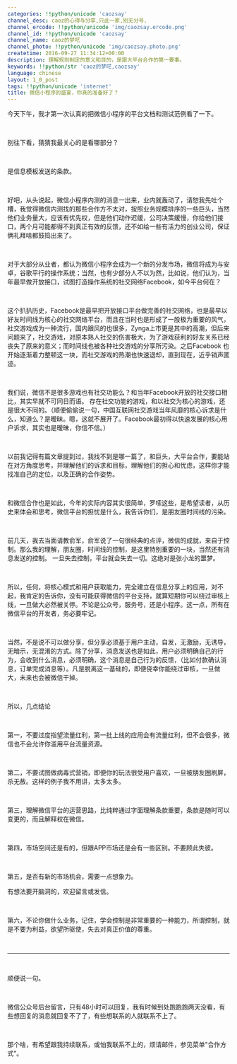 ```yaml
---
categories: !!python/unicode 'caozsay'
channel_desc: caoz的心得与分享,只此一家,别无分号.
channel_ercode: !!python/unicode 'img/caozsay.ercode.png'
channel_id: !!python/unicode 'caozsay'
channel_name: caoz的梦呓
channel_photo: !!python/unicode 'img/caozsay.photo.png'
createtime: 2016-09-27 11:34:12+00:00
description: 理解规则制定的意义和目的，是跟大平台合作的第一要事。
keywords: !!python/str 'caoz的梦呓,caozsay'
language: chinese
layout: 1_0_post
tags: !!python/unicode 'internet'
title: 微信小程序的盛宴，你真的准备好了？
---
```

<div class="rich_media_content" id="js_content">
<p>
         今天下午，我才第一次认真的把微信小程序的平台文档和测试范例看了一下。
        </p>
<p>
<br/>
</p>
<p>
         别往下看，猜猜我最关心的是看哪部分？
        </p>
<p>
<br/>
</p>
<p>
         是信息模板发送的条款。
        </p>
<p>
<br/>
</p>
<p>
         好吧，从头说起，微信小程序内测的消息一出来，业内就轰动了，请恕我先吐个槽，我觉得微信内测找的那些合作方不太对，按照业务规模排序的一些巨头，当然他们业务量大，应该有优先权，但是他们动作迟缓，公司决策缓慢，你给他们接口，两个月可能都得不到真正有效的反馈，还不如给一些有活力的创业公司，保证俩礼拜啥都鼓捣出来了。
        </p>
<p>
<br/>
</p>
<p>
         对于大部分从业者，都认为微信小程序会成为一个新的分发市场，微信将成为与安卓，谷歌平行的操作系统；当然，也有少部分人不以为然，比如说，他们认为，当年最早做开放接口，试图打造操作系统的社交网络Facebook，如今平台何在？
        </p>
<p>
<br/>
</p>
<p>
         这个扒扒历史，Facebook是最早把开放接口平台做完善的社交网络，也是最早以好友时间线为核心的社交网络平台，而且在当时也是形成了一股极为重要的风气，社交游戏成为一种流行，国内跟风的也很多，Zynga上市更是其中的高潮，但后来问题来了，社交游戏，对原本熟人社交的伤害极大，为了游戏获利的好友关系已经丧失了原来的意义；而时间线也被各种社交游戏的分享所污染。之后Facebook 也开始逐渐着力整顿这一块，而社交游戏的热潮也快速退却，直到现在，近乎销声匿迹。
         <br/>
</p>
<p>
<br/>
</p>
<p>
         我们说，微信不是很多游戏也有社交功能么？和当年Facebook开放的社交接口相比，其实早就不可同日而语。 存在社交功能的游戏，和以社交为核心的游戏，还是很大不同的。（顺便偷偷说一句，中国互联网社交游戏当年风靡的核心诉求是什么，知道么？是暧昧。嗯，这就不展开了。Facebook最初得以快速发展的核心用户诉求，其实也是暧昧，你信不信。）
        </p>
<p>
<br/>
</p>
<p>
         以前我记得有篇文章提到过，我找不到是哪一篇了，和巨头，大平台合作，要能站在对方角度思考，并理解他们的诉求和目标，理解他们的担心和忧虑，这样你才能找准自己的定位，以及正确的合作姿势。
        </p>
<p>
<br/>
</p>
<p>
         和微信合作也是如此，今年的实际内容其实很简单，罗嗦这些，是希望读者，从历史来体会和思考，微信平台的担忧是什么，我告诉你们，是朋友圈时间线的污染。
        </p>
<p>
<br/>
</p>
<p>
         前几天，我去当面请教俞军，俞军说了一句很经典的点评，微信的成就，来自于控制。那么我的理解，朋友圈，时间线的控制，是这里特别重要的一块，当然还有消息发送的控制。 一旦失去控制，平台就会失去一切。这绝对是张小龙的噩梦。
        </p>
<p>
<br/>
</p>
<p>
         所以，任何，将核心模式和用户获取能力，完全建立在信息分享上的应用，对不起，我肯定的告诉你，没有可能获得微信的平台支持，就算短期你可以绕过审核上线，一旦做大必然被关停。不论是公众号，服务号，还是小程序。这一点，所有在微信平台的开发者，务必要牢记。
        </p>
<p>
<br/>
</p>
<p>
         当然，不是说不可以做分享，但分享必须基于用户主动，自发，无激励，无诱导，无暗示，无混淆的方式。除了分享，消息发送也是如此，用户必须明确自己的行为，会收到什么消息，必须明确，这个消息是自己行为的反馈，（比如付款确认消息，订单完成消息等）。凡是脱离这一基础的，即便侥幸你能绕过审核，一旦做大，未来也会被微信干掉。
        </p>
<p>
<br/>
</p>
<p>
         所以，几点结论
        </p>
<p>
<br/>
</p>
<p>
         第一，不要过度指望流量红利，第一批上线的应用会有流量红利，但不会很多，微信也不会允许你滥用平台流量资源。
        </p>
<p>
<br/>
</p>
<p>
         第二，不要试图做病毒式营销，即便你的玩法很受用户喜欢，一旦被朋友圈刷屏，杀无赦。这样的例子我不用讲，太多太多。
        </p>
<p>
<br/>
</p>
<p>
         第三，理解微信平台的运营思路，比纯粹通过字面理解条款重要，条款是随时可以变更的，而且解释权在微信。
        </p>
<p>
<br/>
</p>
<p>
         第四，市场空间还是有的，但跟APP市场还是会有一些区别。不要顾此失彼。
        </p>
<p>
<br/>
</p>
<p>
         第五，是否有新的市场机会，需要一点想象力。
        </p>
<p>
         有想法要开脑洞的，欢迎留言或发信。
        </p>
<p>
<br/>
</p>
<p>
         第六，不论你做什么业务，记住，学会控制是非常重要的一种能力，所谓控制，就是不要为利益，欲望所驱使，失去对真正价值的尊重。
        </p>
<p>
<br/>
</p>
<hr/>
<p>
<br/>
</p>
<p>
         顺便说一句。
        </p>
<p>
<br/>
</p>
<p>
         微信公众号后台留言，只有48小时可以回复，我有时候到处跑跑跑两天没看，有些想回复的消息就回复不了了，有些想联系的人就联系不上了。
        </p>
<p>
<br/>
</p>
<p>
         那个啥，有希望跟我持续联系，或怕我联系不上的，烦请邮件，参见菜单"合作方式"。
        </p>
<p>
<br/>
</p>
<p>
<br/>
</p>
</div>